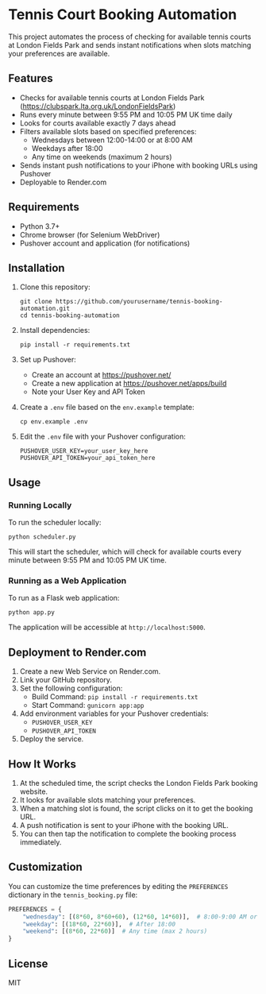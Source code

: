 # Tennis Court Booking Automation

This project automates the process of checking for available tennis courts at London Fields Park and sends instant notifications when slots matching your preferences are available.

## Features

- Checks for available tennis courts at London Fields Park (https://clubspark.lta.org.uk/LondonFieldsPark)
- Runs every minute between 9:55 PM and 10:05 PM UK time daily
- Looks for courts available exactly 7 days ahead
- Filters available slots based on specified preferences:
  - Wednesdays between 12:00-14:00 or at 8:00 AM
  - Weekdays after 18:00
  - Any time on weekends (maximum 2 hours)
- Sends instant push notifications to your iPhone with booking URLs using Pushover
- Deployable to Render.com

## Requirements

- Python 3.7+
- Chrome browser (for Selenium WebDriver)
- Pushover account and application (for notifications)

## Installation

1. Clone this repository:
   ```
   git clone https://github.com/yourusername/tennis-booking-automation.git
   cd tennis-booking-automation
   ```

2. Install dependencies:
   ```
   pip install -r requirements.txt
   ```

3. Set up Pushover:
   - Create an account at https://pushover.net/
   - Create a new application at https://pushover.net/apps/build
   - Note your User Key and API Token

4. Create a `.env` file based on the `env.example` template:
   ```
   cp env.example .env
   ```

5. Edit the `.env` file with your Pushover configuration:
   ```
   PUSHOVER_USER_KEY=your_user_key_here
   PUSHOVER_API_TOKEN=your_api_token_here
   ```

## Usage

### Running Locally

To run the scheduler locally:

```
python scheduler.py
```

This will start the scheduler, which will check for available courts every minute between 9:55 PM and 10:05 PM UK time.

### Running as a Web Application

To run as a Flask web application:

```
python app.py
```

The application will be accessible at `http://localhost:5000`.

## Deployment to Render.com

1. Create a new Web Service on Render.com.
2. Link your GitHub repository.
3. Set the following configuration:
   - Build Command: `pip install -r requirements.txt`
   - Start Command: `gunicorn app:app`
4. Add environment variables for your Pushover credentials:
   - `PUSHOVER_USER_KEY`
   - `PUSHOVER_API_TOKEN`
5. Deploy the service.

## How It Works

1. At the scheduled time, the script checks the London Fields Park booking website.
2. It looks for available slots matching your preferences.
3. When a matching slot is found, the script clicks on it to get the booking URL.
4. A push notification is sent to your iPhone with the booking URL.
5. You can then tap the notification to complete the booking process immediately.

## Customization

You can customize the time preferences by editing the `PREFERENCES` dictionary in the `tennis_booking.py` file:

```python
PREFERENCES = {
    "wednesday": [(8*60, 8*60+60), (12*60, 14*60)],  # 8:00-9:00 AM or 12:00-14:00
    "weekday": [(18*60, 22*60)],  # After 18:00
    "weekend": [(8*60, 22*60)]  # Any time (max 2 hours)
}
```

## License

MIT
